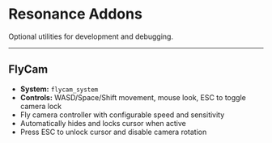 # Resonance Addons

Optional utilities for development and debugging.

---

## FlyCam
- **System:** `flycam_system`
- **Controls:** WASD/Space/Shift movement, mouse look, ESC to toggle camera lock
- Fly camera controller with configurable speed and sensitivity
- Automatically hides and locks cursor when active
- Press ESC to unlock cursor and disable camera rotation
